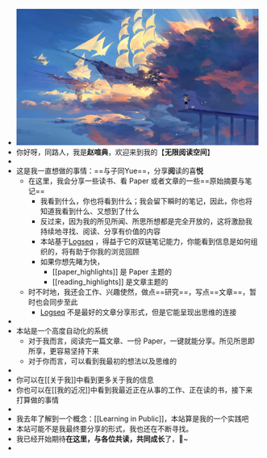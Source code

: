 - ![655eb545d9f4a27d7624769a94f939b.jpg](../assets/655eb545d9f4a27d7624769a94f939b_1653046390079_0.jpg)
- 你好呀，同路人，我是**赵喧典**，欢迎来到我的【**无限阅读空间**】
-
- 这是我一直想做的事情：==与子同Yue==，分享**阅**读的喜**悦**
	- 在这里，我会分享一些读书、看 Paper 或者文章的一些==原始摘要与笔记==
		- 我看到什么，你也将看到什么；我会留下瞬时的笔记，因此，你也将知道我看到什么、又想到了什么
		- 反过来，因为我的所见所闻、所思所想都是完全开放的，这将激励我持续地寻找、阅读、分享有价值的内容
		- 本站基于[Logseq](http://logseq.com/) ，得益于它的双链笔记能力，你能看到信息是如何组织的，将有助于你我的浏览回顾
		- 如果你想先睹为快，
			- [[paper_highlights]] 是 Paper 主题的
			- [[reading_highlights]] 是文章主题的
	- 时不时地，我还会工作、兴趣使然，做点==研究==，写点==文章==，暂时也会同步至此
		- [Logseq](http://logseq.com/) 不是最好的文章分享形式，但是它能呈现出思维的连接
-
- 本站是一个高度自动化的系统
	- 对于我而言，阅读完一篇文章、一份 Paper，一键就能分享。所见所思即所享，更容易坚持下来
	- 对于你而言，可以看到我最初的想法以及思维的
-
- 你可以在[[关于我]]中看到更多关于我的信息
- 你也可以在[[我的近况]]中看到我最近正在从事的工作、正在读的书，接下来打算做的事情
-
- 我去年了解到一个概念：[[Learning  in Public]]，本站算是我的一个实践吧
- 本站可能不是我最终要分享的形式，我也还在不断寻找。
- 我已经开始期待**在这里，与各位共读，共同成长**了，🍻~
-